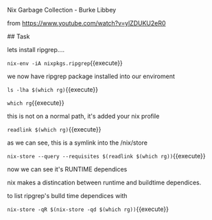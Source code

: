 Nix Garbage Collection - Burke Libbey 

from https://www.youtube.com/watch?v=ylZDUKU2eR0 



## Task

lets install ripgrep....

`nix-env -iA nixpkgs.ripgrep`{{execute}}

we now have ripgrep package installed into our enviroment

`ls -lha $(which rg)`{{execute}}

`which rg`{{execute}}

this is not on a normal path, it's added your nix profile 

`readlink $(which rg)`{{execute}}

as we can see, this is a symlink into the /nix/store

`nix-store --query --requisites $(readlink $(which rg))`{{execute}}

now we can see it's RUNTIME dependices

nix makes a distincation between runtime and buildtime dependices.

to list ripgrep's bulld time dependices with

`nix-store -qR $(nix-store -qd $(which rg))`{{execute}}


